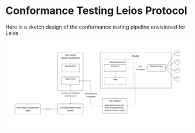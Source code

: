 # Conformance Testing Leios Protocol

Here is a sketch design of the conformance testing pipeline envisioned for Leios

![](conformance-testing-pipeline.jpg)
